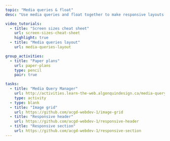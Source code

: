 ```yaml
---
topic: "Media queries & float"
desc: "Use media queries and float together to make responsive layouts."

video_tutorials:
  - title: "Screen sizes cheat sheet"
    url: screen-sizes-cheat-sheet
    highlight: true
  - title: "Media queries layout"
    url: media-queries-layout

group_activities:
  - title: "Paper plans"
    url: paper-plans
    type: pencil
    pair: true

tasks:
  - title: "Media Query Manager"
    url: http://activities.learn-the-web.algonquindesign.ca/media-query-manager/
    type: activity
  - type: blank
  - title: "Image grid"
    url: https://github.com/acgd-webdev-1/image-grid
  - title: "Responsive header"
    url: https://github.com/acgd-webdev-1/responsive-header
  - title: "Responsive section"
    url: https://github.com/acgd-webdev-1/responsive-section
---
```

